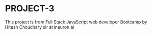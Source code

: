 # PROJECT-3
This project is from Full Stack JavaScript web developer Bootcamp by Hitesh Choudhary sir at ineuron.ai
